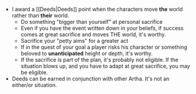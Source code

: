 - I award a [[Deeds|Deeds]] point when the characters move **the** world rather than **their** world.
	- Do something "bigger than yourself" at personal sacrifice
	- Even if you have the event written down in your beliefs, if success comes at great sacrifice and moves THE world, it's worthy. 
	- Sacrifice your "petty aims" for a greater act
	- If in the quest of your goal a player risks his character or something beloved to **unanticipated** height or depth, it's worthy. 
	- If the sacrifice is part of the plan, it's probably not eligible. If the situation blows up, and you have to adapt at great sacrifice, you may be eligible. 
- Deeds can be earned in conjunction with other Artha. It's not an either/or situation.
